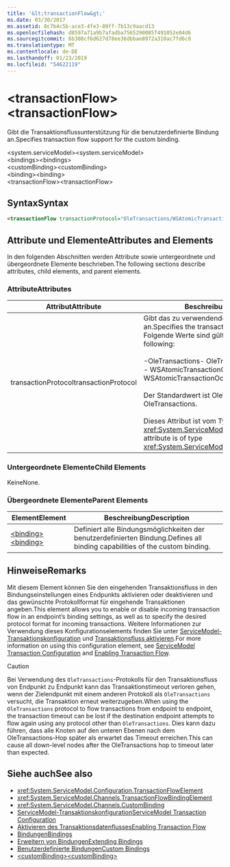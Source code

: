 ```yaml
---
title: '&lt;transactionFlow&gt;'
ms.date: 03/30/2017
ms.assetid: 8c7b4c5b-ace3-4fe3-89ff-7b13c9aacd13
ms.openlocfilehash: d8597a71a9b7afadba7565290085f491052e04d6
ms.sourcegitcommit: 6b308cf6d627d78ee36dbbae8972a310ac7fd6c8
ms.translationtype: MT
ms.contentlocale: de-DE
ms.lasthandoff: 01/23/2019
ms.locfileid: "54622119"
---
```

# <a name="lttransactionflowgt"></a><span data-ttu-id="f92fb-102">&lt;transactionFlow&gt;</span><span class="sxs-lookup"><span data-stu-id="f92fb-102">&lt;transactionFlow&gt;</span></span>
<span data-ttu-id="f92fb-103">Gibt die Transaktionsflussunterstützung für die benutzerdefinierte Bindung an.</span><span class="sxs-lookup"><span data-stu-id="f92fb-103">Specifies transaction flow support for the custom binding.</span></span>  
  
 <span data-ttu-id="f92fb-104">\<system.serviceModel></span><span class="sxs-lookup"><span data-stu-id="f92fb-104">\<system.serviceModel></span></span>  
<span data-ttu-id="f92fb-105">\<bindings></span><span class="sxs-lookup"><span data-stu-id="f92fb-105">\<bindings></span></span>  
<span data-ttu-id="f92fb-106">\<customBinding></span><span class="sxs-lookup"><span data-stu-id="f92fb-106">\<customBinding></span></span>  
<span data-ttu-id="f92fb-107">\<binding></span><span class="sxs-lookup"><span data-stu-id="f92fb-107">\<binding></span></span>  
<span data-ttu-id="f92fb-108">\<transactionFlow></span><span class="sxs-lookup"><span data-stu-id="f92fb-108">\<transactionFlow></span></span>  
  
## <a name="syntax"></a><span data-ttu-id="f92fb-109">Syntax</span><span class="sxs-lookup"><span data-stu-id="f92fb-109">Syntax</span></span>  
  
```xml  
<transactionFlow transactionProtocol="OleTransactions/WSAtomicTransactionOctober2004" />
```  
  
## <a name="attributes-and-elements"></a><span data-ttu-id="f92fb-110">Attribute und Elemente</span><span class="sxs-lookup"><span data-stu-id="f92fb-110">Attributes and Elements</span></span>  
 <span data-ttu-id="f92fb-111">In den folgenden Abschnitten werden Attribute sowie untergeordnete und übergeordnete Elemente beschrieben.</span><span class="sxs-lookup"><span data-stu-id="f92fb-111">The following sections describe attributes, child elements, and parent elements.</span></span>  
  
### <a name="attributes"></a><span data-ttu-id="f92fb-112">Attribute</span><span class="sxs-lookup"><span data-stu-id="f92fb-112">Attributes</span></span>  
  
|<span data-ttu-id="f92fb-113">Attribut</span><span class="sxs-lookup"><span data-stu-id="f92fb-113">Attribute</span></span>|<span data-ttu-id="f92fb-114">Beschreibung</span><span class="sxs-lookup"><span data-stu-id="f92fb-114">Description</span></span>|  
|---------------|-----------------|  
|<span data-ttu-id="f92fb-115">transactionProtocol</span><span class="sxs-lookup"><span data-stu-id="f92fb-115">transactionProtocol</span></span>|<span data-ttu-id="f92fb-116">Gibt das zu verwendende Transaktionsprotokoll an.</span><span class="sxs-lookup"><span data-stu-id="f92fb-116">Specifies the transaction protocol to be used.</span></span> <span data-ttu-id="f92fb-117">Folgende Werte sind gültig:</span><span class="sxs-lookup"><span data-stu-id="f92fb-117">Valid values include the following:</span></span><br /><br /> <span data-ttu-id="f92fb-118">-OleTransactions</span><span class="sxs-lookup"><span data-stu-id="f92fb-118">-   OleTransactions</span></span><br /><span data-ttu-id="f92fb-119">-   WSAtomicTransactionOctober2004</span><span class="sxs-lookup"><span data-stu-id="f92fb-119">-   WSAtomicTransactionOctober2004</span></span><br /><br /> <span data-ttu-id="f92fb-120">Der Standardwert ist OleTransactions.</span><span class="sxs-lookup"><span data-stu-id="f92fb-120">The default is OleTransactions.</span></span><br /><br /> <span data-ttu-id="f92fb-121">Dieses Attribut ist vom Typ <xref:System.ServiceModel.TransactionProtocol>.</span><span class="sxs-lookup"><span data-stu-id="f92fb-121">This attribute is of type <xref:System.ServiceModel.TransactionProtocol>.</span></span>|  
  
### <a name="child-elements"></a><span data-ttu-id="f92fb-122">Untergeordnete Elemente</span><span class="sxs-lookup"><span data-stu-id="f92fb-122">Child Elements</span></span>  
 <span data-ttu-id="f92fb-123">Keine</span><span class="sxs-lookup"><span data-stu-id="f92fb-123">None.</span></span>  
  
### <a name="parent-elements"></a><span data-ttu-id="f92fb-124">Übergeordnete Elemente</span><span class="sxs-lookup"><span data-stu-id="f92fb-124">Parent Elements</span></span>  
  
|<span data-ttu-id="f92fb-125">Element</span><span class="sxs-lookup"><span data-stu-id="f92fb-125">Element</span></span>|<span data-ttu-id="f92fb-126">Beschreibung</span><span class="sxs-lookup"><span data-stu-id="f92fb-126">Description</span></span>|  
|-------------|-----------------|  
|[<span data-ttu-id="f92fb-127">\<binding></span><span class="sxs-lookup"><span data-stu-id="f92fb-127">\<binding></span></span>](../../../../../docs/framework/misc/binding.md)|<span data-ttu-id="f92fb-128">Definiert alle Bindungsmöglichkeiten der benutzerdefinierten Bindung.</span><span class="sxs-lookup"><span data-stu-id="f92fb-128">Defines all binding capabilities of the custom binding.</span></span>|  
  
## <a name="remarks"></a><span data-ttu-id="f92fb-129">Hinweise</span><span class="sxs-lookup"><span data-stu-id="f92fb-129">Remarks</span></span>  
 <span data-ttu-id="f92fb-130">Mit diesem Element können Sie den eingehenden Transaktionsfluss in den Bindungseinstellungen eines Endpunkts aktivieren oder deaktivieren und das gewünschte Protokollformat für eingehende Transaktionen angeben.</span><span class="sxs-lookup"><span data-stu-id="f92fb-130">This element allows you to enable or disable incoming transaction flow in an endpoint’s binding settings, as well as to specify the desired protocol format for incoming transactions.</span></span> <span data-ttu-id="f92fb-131">Weitere Informationen zur Verwendung dieses Konfigurationselements finden Sie unter [ServiceModel-Transaktionskonfiguration](../../../../../docs/framework/wcf/feature-details/servicemodel-transaction-configuration.md) und [Transaktionsfluss aktivieren](../../../../../docs/framework/wcf/feature-details/enabling-transaction-flow.md).</span><span class="sxs-lookup"><span data-stu-id="f92fb-131">For more information on using this configuration element, see [ServiceModel Transaction Configuration](../../../../../docs/framework/wcf/feature-details/servicemodel-transaction-configuration.md) and [Enabling Transaction Flow](../../../../../docs/framework/wcf/feature-details/enabling-transaction-flow.md).</span></span>  
  
> [!CAUTION]
>  <span data-ttu-id="f92fb-132">Bei Verwendung des `OleTransactions`-Protokolls für den Transaktionsfluss von Endpunkt zu Endpunkt kann das Transaktionstimeout verloren gehen, wenn der Zielendpunkt mit einem anderen Protokoll als `OleTransactions` versucht, die Transaktion erneut weiterzugeben.</span><span class="sxs-lookup"><span data-stu-id="f92fb-132">When using the `OleTransactions` protocol to flow transactions from endpoint to endpoint, the transaction timeout can be lost if the destination endpoint attempts to flow again using any protocol other than `OleTransactions`.</span></span> <span data-ttu-id="f92fb-133">Dies kann dazu führen, dass alle Knoten auf den unteren Ebenen nach dem OleTransactions-Hop später als erwartet das Timeout erreichen.</span><span class="sxs-lookup"><span data-stu-id="f92fb-133">This can cause all down-level nodes after the OleTransactions hop to timeout later than expected.</span></span>  
  
## <a name="see-also"></a><span data-ttu-id="f92fb-134">Siehe auch</span><span class="sxs-lookup"><span data-stu-id="f92fb-134">See also</span></span>
- <xref:System.ServiceModel.Configuration.TransactionFlowElement>
- <xref:System.ServiceModel.Channels.TransactionFlowBindingElement>
- <xref:System.ServiceModel.Channels.CustomBinding>
- [<span data-ttu-id="f92fb-135">ServiceModel-Transaktionskonfiguration</span><span class="sxs-lookup"><span data-stu-id="f92fb-135">ServiceModel Transaction Configuration</span></span>](../../../../../docs/framework/wcf/feature-details/servicemodel-transaction-configuration.md)
- [<span data-ttu-id="f92fb-136">Aktivieren des Transaktionsdatenflusses</span><span class="sxs-lookup"><span data-stu-id="f92fb-136">Enabling Transaction Flow</span></span>](../../../../../docs/framework/wcf/feature-details/enabling-transaction-flow.md)
- [<span data-ttu-id="f92fb-137">Bindungen</span><span class="sxs-lookup"><span data-stu-id="f92fb-137">Bindings</span></span>](../../../../../docs/framework/wcf/bindings.md)
- [<span data-ttu-id="f92fb-138">Erweitern von Bindungen</span><span class="sxs-lookup"><span data-stu-id="f92fb-138">Extending Bindings</span></span>](../../../../../docs/framework/wcf/extending/extending-bindings.md)
- [<span data-ttu-id="f92fb-139">Benutzerdefinierte Bindungen</span><span class="sxs-lookup"><span data-stu-id="f92fb-139">Custom Bindings</span></span>](../../../../../docs/framework/wcf/extending/custom-bindings.md)
- [<span data-ttu-id="f92fb-140">\<customBinding></span><span class="sxs-lookup"><span data-stu-id="f92fb-140">\<customBinding></span></span>](../../../../../docs/framework/configure-apps/file-schema/wcf/custombinding.md)
